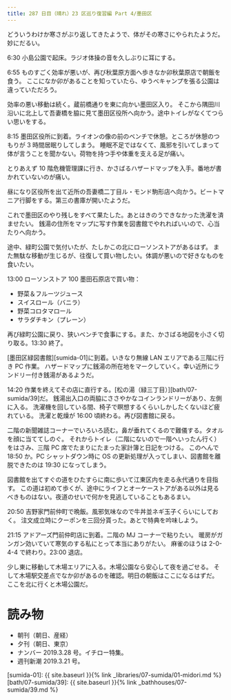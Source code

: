 ```yaml
---
title: 287 日目（晴れ）23 区巡り復習編 Part 4/墨田区
---
```


どういうわけか寒さがぶり返してきたようで、体がその寒さにやられたようだ。妙にだるい。

6:30 小島公園で起床。ラジオ体操の音を久しぶりに耳にする。

6:55 ものすごく効率が悪いが、再び秋葉原方面へ歩きなか卯秋葉原店で朝飯を食う。
ここになか卯があることを知っていたら、ゆうべキャンプを張る公園は違っていただろう。

効率の悪い移動は続く。蔵前橋通りを東に向かい墨田区入り。
そこから隅田川沿いに北上して吾妻橋を脇に見て墨田区役所へ向かう。途中トイレがなくてつらい思いをする。

8:15 墨田区役所に到着。ライオンの像の前のベンチで休憩。ところが休憩のつもりが 3 時間居眠りしてしまう。
睡眠不足ではなくて、風邪を引いてしまって体が言うことを聞かない。荷物を持つ手や体重を支える足が痛い。

とりあえず 10 階危機管理課に行き、かさばるハザードマップを入手。番地が書かれていないのが痛い。

昼になり区役所を出て近所の吾妻橋二丁目ル・モンド駒形店へ向かう。ビートマニア行脚をする。第三の書庫が開いたようだ。

これで墨田区のやり残しをすべて果たした。あとはきのうできなかった洗濯を済ませたい。
銭湯の住所をマップに写す作業を図書館でやれればいいので、心当たりへ向かう。

途中、緑町公園で気付いたが、たしかこの北にローソンストアがあるはず。
また無駄な移動が生じるが、往復して買い物したい。体調が悪いので好きなものを食いたい。

13:00 ローソンストア 100 墨田石原店で買い物：
* 野菜＆フルーツジュース
* スイスロール（バニラ）
* 野菜コロタマロール
* サラダチキン（プレーン）

再び緑町公園に戻り、狭いベンチで食事にする。また、かさばる地図を小さく切り取る。13:30 終了。

[墨田区緑図書館][sumida-01]に到着。いきなり無線 LAN エリアである三階に行き PC 作業。
ハザードマップに銭湯の所在地をマークしていく。幸い近所にランドリー付き銭湯があるようだ。

14:20 作業を終えてその店に直行する。[松の湯（緑三丁目）][bath/07-sumida/39]だ。
銭湯出入口の両脇にささやかなコインランドリーがあり、左側に入る。
洗濯機を回している間、椅子で瞑想するくらいしかしたくないほど疲れている。
洗濯と乾燥が 16:00 頃終わる。再び図書館に戻る。

二階の新聞雑誌コーナーでいろいろ読む。鼻が垂れてくるので難儀する。タオルを顔に当ててしのぐ。
それからトイレ（二階にないので一階へいったん行く）をはさみ、三階 PC 席でたまりにたまった家計簿と日記をつける。
このへんで 18:50 か。PC シャットダウン時に OS の更新処理が入ってしまい、図書館を離脱できたのは 19:30 になってしまう。

図書館を出てすぐの道をひたすらに南に歩いて江東区内を走る永代通りを目指す。
この道は初めて歩くが、途中にライフとオーケーストアがある以外は見るべきものはない。夜道のせいで何かを見逃していることもあるまい。

20:50 吉野家門前仲町で晩飯。風邪気味なので牛丼並ネギ玉子くらいにしておく。
注文成立時にクーポンを三回分貰った。あとで特典を吟味しよう。

21:15 アドアーズ門前仲町店に到着。二階の MJ コーナーで粘りたい。
暖房がガンガン効いていて寒気のする私にとって本当にありがたい。
麻雀のほうは 2-0-4-4 で終わり。23:00 退店。

少し東に移動して木場エリアに入る。木場公園なら安心して夜を過ごせる。
そして木場駅交差点でなか卯があるのを確認。明日の朝飯はここになるはずだ。
ここを北に行くと木場公園だ。

# 読み物

* 朝刊（朝日、産経）
* 夕刊（朝日、東京）
* ナンバー 2019.3.28 号。イチロー特集。
* 週刊新潮 2019.3.21 号。

[sumida-01]: {{ site.baseurl }}{% link _libraries/07-sumida/01-midori.md %}
[bath/07-sumida/39]: {{ site.baseurl }}{% link _bathhouses/07-sumida/39.md %}
